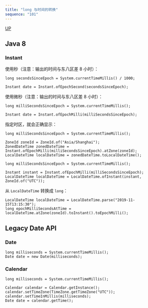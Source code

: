 ```yaml
---
title: "long 与时间的转换"
sequence: "101"
---
```


[UP](/java-time.html)


## Java 8

### Instant

使用秒（注意：输出的时间与东八区差 8 小时）：

```text
long secondsSinceEpoch = System.currentTimeMillis() / 1000;

Instant date = Instant.ofEpochSecond(secondsSinceEpoch);
```

使用微秒（注意：输出的时间与东八区差 8 小时）：

```text
long milliSecondsSinceEpoch = System.currentTimeMillis();

Instant date = Instant.ofEpochMilli(milliSecondsSinceEpoch);
```

指定时区，就会正确显示：

```text
long milliSecondsSinceEpoch = System.currentTimeMillis();

ZoneId zoneId = ZoneId.of("Asia/Shanghai");
ZonedDateTime zonedDateTime = Instant.ofEpochMilli(milliSecondsSinceEpoch).atZone(zoneId);
LocalDateTime localDateTime = zonedDateTime.toLocalDateTime();
```

```text
long milliSecondsSinceEpoch = System.currentTimeMillis();

Instant instant = Instant.ofEpochMilli(milliSecondsSinceEpoch);
LocalDateTime localDateTime = LocalDateTime.ofInstant(instant, ZoneId.of("UTC"));
```

从 `LocalDateTime` 转换成 `long`：

```text
LocalDateTime localDateTime = LocalDateTime.parse("2019-11-15T13:15:30");
long epochMilliSecondsAtTime = localDateTime.atZone(zoneId).toInstant().toEpochMilli();
```

## Legacy Date API

### Date

```text
long milliseconds = System.currentTimeMillis();
Date date = new Date(milliseconds);
```

### Calendar

```text
long milliseconds = System.currentTimeMillis();

Calendar calendar = Calendar.getInstance();
calendar.setTimeZone(TimeZone.getTimeZone("UTC"));
calendar.setTimeInMillis(milliseconds);
Date date = calendar.getTime();
```
